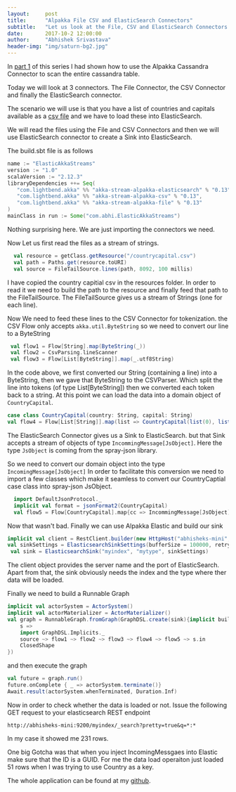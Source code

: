 ```yaml
---
layout:     post
title:      "Alpakka File CSV and ElasticSearch Connectors"
subtitle:   "Let us look at the File, CSV and ElasticSearch Connectors of Alpakka."
date:       2017-10-2 12:00:00
author:     "Abhishek Srivastava"
header-img: "img/saturn-bg2.jpg"
---
```


In [part 1](https://abhsrivastava.github.io/2017/09/29/Scan-Cassandra-with-Alpakka/) of this series I had shown how to use the Alpakka Cassandra Connector to scan the entire cassandra table.

Today we will look at 3 connectors. The File Connector, the CSV Connector and finally the ElasticSearch connector.

The scenario we will use is that you have a list of countries and capitals available as a [csv file](https://github.com/icyrockcom/country-capitals/blob/master/data/country-list.csv) and we have to load these into ElasticSearch.

We will read the files using the File and CSV Connectors and then we will use ElasticSearch connector to create a Sink into ElasticSearch.

The build.sbt file is as follows

```scala
name := "ElasticAkkaStreams"
version := "1.0"
scalaVersion := "2.12.3"
libraryDependencies ++= Seq(
   "com.lightbend.akka" %% "akka-stream-alpakka-elasticsearch" % "0.13",
   "com.lightbend.akka" %% "akka-stream-alpakka-csv" % "0.13",
   "com.lightbend.akka" %% "akka-stream-alpakka-file" % "0.13"
)
mainClass in run := Some("com.abhi.ElasticAkkaStreams")
```

Nothing surprising here. We are just importing the connectors we need.

Now Let us first  read the files as a stream of strings.

```scala
  val resource = getClass.getResource("/countrycapital.csv")
  val path = Paths.get(resource.toURI)
  val source = FileTailSource.lines(path, 8092, 100 millis)
```

I have copied the country capitial csv in the resources folder. In order to read it we need to build the path to the resource and finally feed that path to the FileTailSource. The FileTailSource gives us a stream of Strings (one for each line).

Now We need to feed these lines to the CSV Connector for tokenization. the CSV Flow only accepts `akka.util.ByteString` so we need to convert our line to a ByteString

```scala
 val flow1 = Flow[String].map(ByteString(_))
 val flow2 = CsvParsing.lineScanner
 val flow3 = Flow[List[ByteString]].map(_.utf8String)
```

In the code above, we first converted our String (containing a line) into a ByteString, then we gave that ByteString to the CSVParser. Which split the line into tokens (of type List[ByteString]) then we converted each token back to a string. At this point we can load the data into a domain object of `CountryCapital`.

```scala
case class CountryCapital(country: String, capital: String)
val flow4 = Flow[List[String]].map(list => CountryCapital(list(0), list(1)))
```

The ElasticSearch Connector gives us a Sink to ElasticSearch. but that Sink accepts a stream of objects of type `IncommingMessage[JsObject]`. Here the type `JsObject` is coming from the spray-json library.

So we need to convert our domain object into the type `IncomingMessage[JsObject]` In order to facilitate this conversion we need to import a few classes which make it seamless to convert our CountryCaptial case class into spray-json JsObject.

```scala
  import DefaultJsonProtocol._
  implicit val format = jsonFormat2(CountryCapital)
  val flow5 = Flow[CountryCapital].map{cc => IncommingMessage[JsObject](Some(UUID.randomUUID.toString), cc.asJson.asJsObject)}
```  

Now that wasn't bad. Finally we can use Alpakka Elastic and build our sink

```scala
implicit val client = RestClient.builder(new HttpHost("abhisheks-mini", 9200)).build()
val sinkSettings = ElasticsearchSinkSettings(bufferSize = 100000, retryInterval = 5000, maxRetry = 100)
 val sink = ElasticsearchSink("myindex", "mytype", sinkSettings)
```


The client object provides the server name and the port of ElasticSearch. Apart from that, the sink obviously needs the index and the type where ther data will be loaded.

Finally we need to build a Runnable Graph

```scala
implicit val actorSystem = ActorSystem()
implicit val actorMaterializer = ActorMaterializer()
val graph = RunnableGraph.fromGraph(GraphDSL.create(sink){implicit builder => 
	s =>
	import GraphDSL.Implicits._ 
	source ~> flow1 ~> flow2 ~> flow3 ~> flow4 ~> flow5 ~> s.in
	ClosedShape
})
```
and then execute the graph

```scala
val future = graph.run()
future.onComplete { _ => actorSystem.terminate()}
Await.result(actorSystem.whenTerminated, Duration.Inf)
```

Now in order to check whether the data is loaded or not. Issue the following GET request to your elasticsearch REST endpoint

```
http://abhisheks-mini:9200/myindex/_search?pretty=true&q=*:*
```

In my case it showed me 231 rows.

One big Gotcha was that when you inject IncomingMessgaes into Elastic make sure that the ID is a GUID. For me the data load operaiton just loaded 51 rows when I was trying to use Country as a key.

The whole application can be found at my [github](https://github.com/abhsrivastava/ElasticAlpakkaStreams).